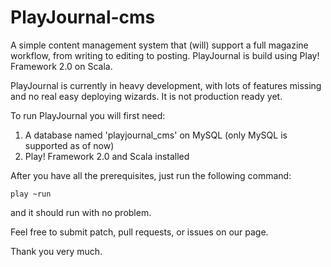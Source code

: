 PlayJournal-cms
===============

A simple content management system that (will) support a full magazine workflow, from writing to editing to posting. PlayJournal is build using Play! Framework 2.0 on Scala.

PlayJournal is currently in heavy development, with lots of features missing and no real easy deploying wizards. It is not production ready yet.

To run PlayJournal you will first need:

1. A database named 'playjournal_cms' on MySQL (only MySQL is supported as of now)
2. Play! Framework 2.0 and Scala installed

After you have all the prerequisites, just run the following command:

    play ~run
    
and it should run with no problem.

Feel free to submit patch, pull requests, or issues on our page.

Thank you very much.